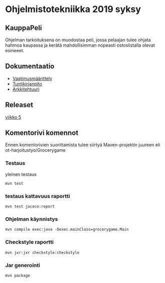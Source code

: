 #  Ohjelmistotekniikka 2019 syksy

## KauppaPeli
Ohjelman tarkoituksena on muodostaa peli, jossa pelaajan tulee ohjata hahmoa kaupassa ja kerätä mahdollisimman nopeasti ostoslistalla olevat esineeet.


## Dokumentaatio
* [Vaatimusmäärittely](https://github.com/MiikaProject/ot-harjoitustyo/blob/master/GroceryGame/dokumentointi/vaatimusmaarittely.md)
* [Tuntikirjanpito](https://github.com/MiikaProject/ot-harjoitustyo/blob/master/GroceryGame/dokumentointi/tuntikirjanpito.md)
* [Arkkitehtuuri](https://github.com/MiikaProject/ot-harjoitustyo/blob/master/GroceryGame/dokumentointi/arkkitehtuuri.md)

## Releaset
[viikko 5](https://github.com/MiikaProject/ot-harjoitustyo/releases/download/viikko5/GroceryGame1.0.jar)

## Komentorivi komennot
Ennen komentorivien suorittamista tulee siirtyä Maven-projektin juureen eli ot-harjoitustyo/Grocerygame

### Testaus
yleinen testaus
```
mvn test
```
### testaus kattavuus raportti
```
mvn test jacoco:report
```
### Ohjelman käynnistys 
```
mvn compile exec:java -Dexec.mainClass=grocerygame.Main
```
### Checkstyle raportti
```
mvn jxr:jxr checkstyle:checkstyle
```
### Jar generointi
```
mvn package
```


